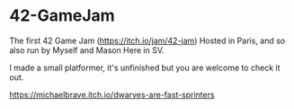 # 42-GameJam

The first 42 Game Jam (https://itch.io/jam/42-jam) Hosted in Paris, and so also run by Myself and Mason Here in SV. 

I made a small platformer, it's unfinished but you are welcome to check it out.

https://michaelbrave.itch.io/dwarves-are-fast-sprinters



